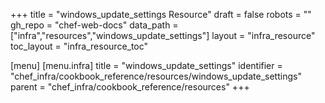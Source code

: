 +++
title = "windows_update_settings Resource"
draft = false
robots = ""
gh_repo = "chef-web-docs"
data_path = ["infra","resources","windows_update_settings"]
layout = "infra_resource"
toc_layout = "infra_resource_toc"

[menu]
  [menu.infra]
    title = "windows_update_settings"
    identifier = "chef_infra/cookbook_reference/resources/windows_update_settings"
    parent = "chef_infra/cookbook_reference/resources"
+++

<!-- The contents of this page are automatically generated from the windows_update_settings.yaml file in the data directory. -->
<!-- To suggest a change, edit the https://github.com/chef/chef/blob/master/lib/chef/resource/windows_update_settings.rb file
      and submit a pull request to the https://github.com/chef/chef repository. -->

